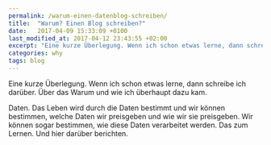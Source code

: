 ```yaml
---
permalink: /warum-einen-datenblog-schreiben/
title:  "Warum? Einen Blog schreiben?"
date:   2017-04-09 15:33:09 +0100
last_modified_at: 2017-04-12 23:43:55 +02:00 
excerpt: "Eine kurze Überlegung. Wenn ich schon etwas lerne, dann schreibe ich darüber."
categories: why
tags: blog
---
```


Eine kurze Überlegung. Wenn ich schon etwas lerne, dann schreibe ich darüber.
Über das Warum und wie ich überhaupt dazu kam.

Daten. Das Leben wird durch die Daten bestimmt und wir können bestimmen, welche Daten wir preisgeben und wie wir sie preisgeben. Wir können sogar bestimmen, wie diese Daten verarbeitet werden. Das zum Lernen. Und hier darüber berichten.


